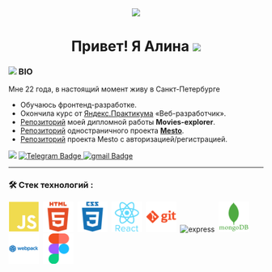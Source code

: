 <div id="header" align="center">
  <img src="https://media.giphy.com/media/v1.Y2lkPTc5MGI3NjExajY2MW04NGMwdmZpMXJld2lvcXJpMmpsMDNsNnVwYzd2Y3R0OTRjdCZlcD12MV9pbnRlcm5hbF9naWZfYnlfaWQmY3Q9cw/hiJ9ypGI5tIKdwKoK2/giphy.gif" width="200"/>
</div>
<h1 align="center">
  Привет! Я Алина
  <img src="https://media.giphy.com/media/hvRJCLFzcasrR4ia7z/giphy.gif" width="30px"/>
</h1>
<h3>
  <img src="https://media.giphy.com/media/5jUAT1pNAgRfc3Ev4M/giphy.gif" width="30px"/>
  BIO
</h3>
Мне 22 года, в настоящий момент живу в Санкт-Петербурге

- Обучаюсь фронтенд-разработке.
- Окончила курс от [Яндекс.Практикума](https://practicum.yandex.ru/) &laquo;Веб-разработчик&raquo;.
- [Репозиторий](https://github.com/KindofShuga/movies-explorer-frontend) моей дипломной работы **Movies-explorer**.
- [Репозиторий](https://github.com/KindofShuga/mesto-react) одностраничного проекта [**Mesto**](https://kindofshuga.github.io/mesto-react/).
- [Репозиторий](https://github.com/KindofShuga/react-mesto-api-full-gha) проекта Mesto с авторизацией/регистрацией.

<div id="badges">
  <img src="https://media.giphy.com/media/McsUx1K5XmZJfDzaoE/giphy.gif" width="35px"/>
  <a href="https://t.me/kindofshuga">
    <img src="https://img.shields.io/badge/telegram-white?style=for-the-badge&logo=telegram&logoColor=blue" alt="Telegram Badge"/>
  </a>
  <a href="mailto:alina.trubitsyna00@gmail.com">
    <img src="https://img.shields.io/badge/gmail-white?style=for-the-badge&logo=gmail&logoColor=red" alt="gmail Badge"/>
  </a>
</div>

---

### :hammer_and_wrench: Стек технологий :
<div>
  <img src="https://github.com/devicons/devicon/blob/master/icons/javascript/javascript-plain.svg" title="JavaScript" alt="JavaScript" width="60" height="60"/>&nbsp;
  <img src="https://github.com/devicons/devicon/blob/master/icons/html5/html5-plain-wordmark.svg" title="HTML" alt="HTML" width="60" height="60"/>&nbsp;
  <img src="https://github.com/devicons/devicon/blob/master/icons/css3/css3-plain-wordmark.svg" title="CSS" alt="CSS" width="60" height="60"/>&nbsp;
  <img src="https://github.com/devicons/devicon/blob/master/icons/react/react-original-wordmark.svg" title="react" alt="react" width="60" height="60"/>&nbsp;
  <img src="https://github.com/devicons/devicon/blob/master/icons/git/git-plain-wordmark.svg" title="git" alt="git" width="60" height="60"/>&nbsp;
  <img src="https://adware-technologies.s3.amazonaws.com/uploads/technology/thumbnail/20/express-js.png" title="express" alt="express" width="60" height="60"/>&nbsp;
  <img src="https://github.com/devicons/devicon/blob/master/icons/mongodb/mongodb-plain-wordmark.svg" title="mongodb" alt="mongodb" width="60" height="60"/>&nbsp;
  <img src="https://github.com/devicons/devicon/blob/master/icons/webpack/webpack-plain-wordmark.svg" title="webpack" alt="webpack" width="60" height="60"/>&nbsp;
  <img src="https://github.com/devicons/devicon/blob/master/icons/figma/figma-original.svg" title="figma" alt="figma" width="60" height="60"/>&nbsp;
</div>
<!--
**KindofShuga/KindofShuga** is a ✨ _special_ ✨ repository because its `README.md` (this file) appears on your GitHub profile.

Here are some ideas to get you started:

- 🔭 I’m currently working on ...
- 🌱 I’m currently learning ...
- 👯 I’m looking to collaborate on ...
- 🤔 I’m looking for help with ...
- 💬 Ask me about ...
- 📫 How to reach me: ...
- 😄 Pronouns: ...
- ⚡ Fun fact: ...
-->
